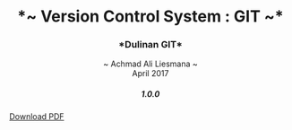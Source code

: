 <center><h1>*~ Version Control System : GIT ~*</h1></center>

<center><h3>*Dulinan GIT*</h3></center>

<center>
~ Achmad Ali Liesmana ~
</center>
<center>
April 2017
</center>

<center><h5>1.0.0</h5></center>

[Download PDF](https://github.com/akuikialie/git-pinter/blob/master/git-pinter.pdf)
